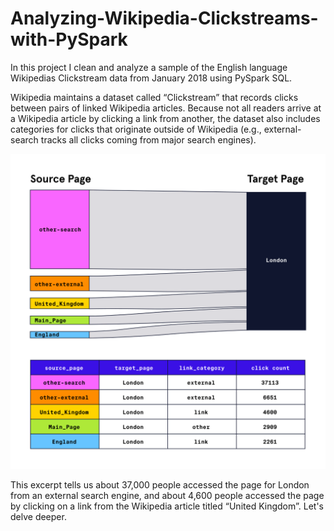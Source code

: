 # Analyzing-Wikipedia-Clickstreams-with-PySpark
In this project I clean and analyze a sample of the English language Wikipedias Clickstream data from January 2018 using PySpark SQL.

Wikipedia maintains a dataset called “Clickstream” that records clicks between pairs of linked Wikipedia articles. Because not all readers arrive at a Wikipedia article by clicking a link from another, the dataset also includes categories for clicks that originate outside of Wikipedia (e.g., external-search tracks all clicks coming from major search engines).

![Sankey diagram showing the source pages for the London target page on Wikipedia. Click counts for the source pages run in descending order: other-search 37,113; other-external 6651; United_Kingdom 4600; Main_Page 2909; England 2261.](diagram.svg)

This excerpt tells us about 37,000 people accessed the page for London from an external search engine, and about 4,600 people accessed the page by clicking on a link from the Wikipedia article titled “United Kingdom”. Let's delve deeper. 